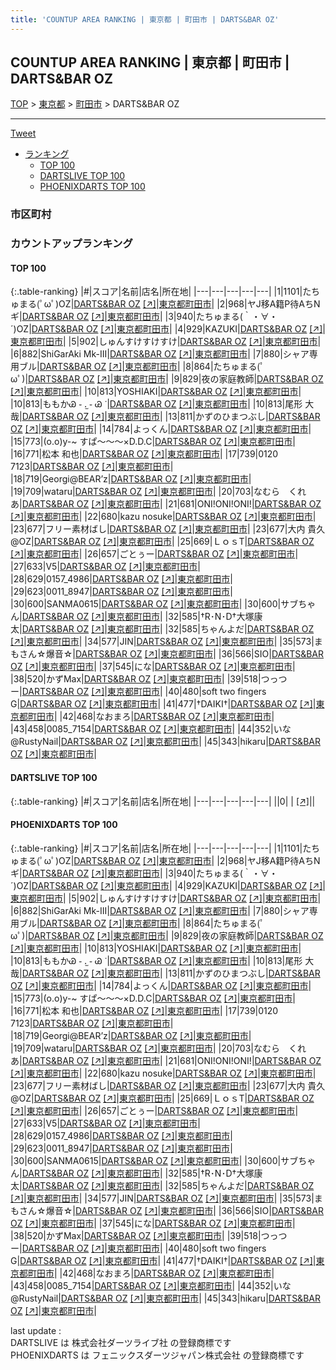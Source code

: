 ```yaml
---
title: 'COUNTUP AREA RANKING | 東京都 | 町田市 | DARTS&BAR OZ'
---
```

## COUNTUP AREA RANKING | 東京都 | 町田市 | DARTS&BAR OZ

[TOP](/darts/rank/) > [東京都](/darts/rank/東京都/) > [町田市](/darts/rank/東京都/町田市/) > DARTS&BAR OZ

___

<a href="https://twitter.com/share?ref_src=twsrc%5Etfw" data-text="COUNTUP AREA RANKING | 東京都町田市DARTS&BAR OZ" class="twitter-share-button" data-hashtags="DARTSLIVE,PHOENIXDARTS,darts,ダーツ" data-show-count="false">Tweet</a>

* [ランキング](#カウントアップランキング)
    * [TOP 100](#top-100)
    * [DARTSLIVE TOP 100](#dartslive-top-100)
    * [PHOENIXDARTS TOP 100](#phoenixdarts-top-100)

### 市区町村

<ul>

</ul>

### カウントアップランキング

#### TOP 100



{:.table-ranking}
|#|スコア|名前|店名|所在地|
|---|---|---|---|---|
|1|1101|<span class="rank-name-pd">たちゅまる(ﾟωﾟ)OZ</span>|<a href="/darts/rank/shops/94258.html">DARTS&BAR OZ</a> <a href="https://vs.phoenixdarts.com/jp/shop/shopDetailInfo/s_94258?s_seq=94258">[↗]</a>|<a href="/darts/rank/東京都/町田市">東京都町田市</a>|
|2|968|<span class="rank-name-pd">ヤJ移A籍P待AちNギ</span>|<a href="/darts/rank/shops/94258.html">DARTS&BAR OZ</a> <a href="https://vs.phoenixdarts.com/jp/shop/shopDetailInfo/s_94258?s_seq=94258">[↗]</a>|<a href="/darts/rank/東京都/町田市">東京都町田市</a>|
|3|940|<span class="rank-name-pd">たちゅまる(｀・∀・´)OZ</span>|<a href="/darts/rank/shops/94258.html">DARTS&BAR OZ</a> <a href="https://vs.phoenixdarts.com/jp/shop/shopDetailInfo/s_94258?s_seq=94258">[↗]</a>|<a href="/darts/rank/東京都/町田市">東京都町田市</a>|
|4|929|<span class="rank-name-pd">KAZUKI</span>|<a href="/darts/rank/shops/94258.html">DARTS&BAR OZ</a> <a href="https://vs.phoenixdarts.com/jp/shop/shopDetailInfo/s_94258?s_seq=94258">[↗]</a>|<a href="/darts/rank/東京都/町田市">東京都町田市</a>|
|5|902|<span class="rank-name-pd">しゅんすけすけすけ</span>|<a href="/darts/rank/shops/94258.html">DARTS&BAR OZ</a> <a href="https://vs.phoenixdarts.com/jp/shop/shopDetailInfo/s_94258?s_seq=94258">[↗]</a>|<a href="/darts/rank/東京都/町田市">東京都町田市</a>|
|6|882|<span class="rank-name-pd">ShiGarAki Mk-III</span>|<a href="/darts/rank/shops/94258.html">DARTS&BAR OZ</a> <a href="https://vs.phoenixdarts.com/jp/shop/shopDetailInfo/s_94258?s_seq=94258">[↗]</a>|<a href="/darts/rank/東京都/町田市">東京都町田市</a>|
|7|880|<span class="rank-name-pd">シャア専用ブル</span>|<a href="/darts/rank/shops/94258.html">DARTS&BAR OZ</a> <a href="https://vs.phoenixdarts.com/jp/shop/shopDetailInfo/s_94258?s_seq=94258">[↗]</a>|<a href="/darts/rank/東京都/町田市">東京都町田市</a>|
|8|864|<span class="rank-name-pd">たちゅまる(ﾟωﾟ)</span>|<a href="/darts/rank/shops/94258.html">DARTS&BAR OZ</a> <a href="https://vs.phoenixdarts.com/jp/shop/shopDetailInfo/s_94258?s_seq=94258">[↗]</a>|<a href="/darts/rank/東京都/町田市">東京都町田市</a>|
|9|829|<span class="rank-name-pd">夜の家庭教師</span>|<a href="/darts/rank/shops/94258.html">DARTS&BAR OZ</a> <a href="https://vs.phoenixdarts.com/jp/shop/shopDetailInfo/s_94258?s_seq=94258">[↗]</a>|<a href="/darts/rank/東京都/町田市">東京都町田市</a>|
|10|813|<span class="rank-name-pd">YOSHIAKI</span>|<a href="/darts/rank/shops/94258.html">DARTS&BAR OZ</a> <a href="https://vs.phoenixdarts.com/jp/shop/shopDetailInfo/s_94258?s_seq=94258">[↗]</a>|<a href="/darts/rank/東京都/町田市">東京都町田市</a>|
|10|813|<span class="rank-name-pd">ももかᏊ ֊ .̫ ֊ Ꮚ ᐝ</span>|<a href="/darts/rank/shops/94258.html">DARTS&BAR OZ</a> <a href="https://vs.phoenixdarts.com/jp/shop/shopDetailInfo/s_94258?s_seq=94258">[↗]</a>|<a href="/darts/rank/東京都/町田市">東京都町田市</a>|
|10|813|<span class="rank-name-pd"><span class="pro-icon-pd"></span>尾形 大哉</span>|<a href="/darts/rank/shops/94258.html">DARTS&BAR OZ</a> <a href="https://vs.phoenixdarts.com/jp/shop/shopDetailInfo/s_94258?s_seq=94258">[↗]</a>|<a href="/darts/rank/東京都/町田市">東京都町田市</a>|
|13|811|<span class="rank-name-pd">かずのひまつぶし</span>|<a href="/darts/rank/shops/94258.html">DARTS&BAR OZ</a> <a href="https://vs.phoenixdarts.com/jp/shop/shopDetailInfo/s_94258?s_seq=94258">[↗]</a>|<a href="/darts/rank/東京都/町田市">東京都町田市</a>|
|14|784|<span class="rank-name-pd">よっくん</span>|<a href="/darts/rank/shops/94258.html">DARTS&BAR OZ</a> <a href="https://vs.phoenixdarts.com/jp/shop/shopDetailInfo/s_94258?s_seq=94258">[↗]</a>|<a href="/darts/rank/東京都/町田市">東京都町田市</a>|
|15|773|<span class="rank-name-pd">(o.o)y-~  すぱ～～～×D.D.C</span>|<a href="/darts/rank/shops/94258.html">DARTS&BAR OZ</a> <a href="https://vs.phoenixdarts.com/jp/shop/shopDetailInfo/s_94258?s_seq=94258">[↗]</a>|<a href="/darts/rank/東京都/町田市">東京都町田市</a>|
|16|771|<span class="rank-name-pd"><span class="pro-icon-pd"></span>松本 和也</span>|<a href="/darts/rank/shops/94258.html">DARTS&BAR OZ</a> <a href="https://vs.phoenixdarts.com/jp/shop/shopDetailInfo/s_94258?s_seq=94258">[↗]</a>|<a href="/darts/rank/東京都/町田市">東京都町田市</a>|
|17|739|<span class="rank-name-pd">0120 7123</span>|<a href="/darts/rank/shops/94258.html">DARTS&BAR OZ</a> <a href="https://vs.phoenixdarts.com/jp/shop/shopDetailInfo/s_94258?s_seq=94258">[↗]</a>|<a href="/darts/rank/東京都/町田市">東京都町田市</a>|
|18|719|<span class="rank-name-pd">Georgi@BEAR’z</span>|<a href="/darts/rank/shops/94258.html">DARTS&BAR OZ</a> <a href="https://vs.phoenixdarts.com/jp/shop/shopDetailInfo/s_94258?s_seq=94258">[↗]</a>|<a href="/darts/rank/東京都/町田市">東京都町田市</a>|
|19|709|<span class="rank-name-pd">wataru</span>|<a href="/darts/rank/shops/94258.html">DARTS&BAR OZ</a> <a href="https://vs.phoenixdarts.com/jp/shop/shopDetailInfo/s_94258?s_seq=94258">[↗]</a>|<a href="/darts/rank/東京都/町田市">東京都町田市</a>|
|20|703|<span class="rank-name-pd">なむら　くれあ</span>|<a href="/darts/rank/shops/94258.html">DARTS&BAR OZ</a> <a href="https://vs.phoenixdarts.com/jp/shop/shopDetailInfo/s_94258?s_seq=94258">[↗]</a>|<a href="/darts/rank/東京都/町田市">東京都町田市</a>|
|21|681|<span class="rank-name-pd">ONI!ONI!ONI!</span>|<a href="/darts/rank/shops/94258.html">DARTS&BAR OZ</a> <a href="https://vs.phoenixdarts.com/jp/shop/shopDetailInfo/s_94258?s_seq=94258">[↗]</a>|<a href="/darts/rank/東京都/町田市">東京都町田市</a>|
|22|680|<span class="rank-name-pd">kazu nosuke</span>|<a href="/darts/rank/shops/94258.html">DARTS&BAR OZ</a> <a href="https://vs.phoenixdarts.com/jp/shop/shopDetailInfo/s_94258?s_seq=94258">[↗]</a>|<a href="/darts/rank/東京都/町田市">東京都町田市</a>|
|23|677|<span class="rank-name-pd">フリー素材ばし</span>|<a href="/darts/rank/shops/94258.html">DARTS&BAR OZ</a> <a href="https://vs.phoenixdarts.com/jp/shop/shopDetailInfo/s_94258?s_seq=94258">[↗]</a>|<a href="/darts/rank/東京都/町田市">東京都町田市</a>|
|23|677|<span class="rank-name-pd">大内 貴久@OZ</span>|<a href="/darts/rank/shops/94258.html">DARTS&BAR OZ</a> <a href="https://vs.phoenixdarts.com/jp/shop/shopDetailInfo/s_94258?s_seq=94258">[↗]</a>|<a href="/darts/rank/東京都/町田市">東京都町田市</a>|
|25|669|<span class="rank-name-pd">ＬｏｓT</span>|<a href="/darts/rank/shops/94258.html">DARTS&BAR OZ</a> <a href="https://vs.phoenixdarts.com/jp/shop/shopDetailInfo/s_94258?s_seq=94258">[↗]</a>|<a href="/darts/rank/東京都/町田市">東京都町田市</a>|
|26|657|<span class="rank-name-pd">ごとぅー</span>|<a href="/darts/rank/shops/94258.html">DARTS&BAR OZ</a> <a href="https://vs.phoenixdarts.com/jp/shop/shopDetailInfo/s_94258?s_seq=94258">[↗]</a>|<a href="/darts/rank/東京都/町田市">東京都町田市</a>|
|27|633|<span class="rank-name-pd">V5</span>|<a href="/darts/rank/shops/94258.html">DARTS&BAR OZ</a> <a href="https://vs.phoenixdarts.com/jp/shop/shopDetailInfo/s_94258?s_seq=94258">[↗]</a>|<a href="/darts/rank/東京都/町田市">東京都町田市</a>|
|28|629|<span class="rank-name-pd">0157_4986</span>|<a href="/darts/rank/shops/94258.html">DARTS&BAR OZ</a> <a href="https://vs.phoenixdarts.com/jp/shop/shopDetailInfo/s_94258?s_seq=94258">[↗]</a>|<a href="/darts/rank/東京都/町田市">東京都町田市</a>|
|29|623|<span class="rank-name-pd">0011_8947</span>|<a href="/darts/rank/shops/94258.html">DARTS&BAR OZ</a> <a href="https://vs.phoenixdarts.com/jp/shop/shopDetailInfo/s_94258?s_seq=94258">[↗]</a>|<a href="/darts/rank/東京都/町田市">東京都町田市</a>|
|30|600|<span class="rank-name-pd">SANMA0615</span>|<a href="/darts/rank/shops/94258.html">DARTS&BAR OZ</a> <a href="https://vs.phoenixdarts.com/jp/shop/shopDetailInfo/s_94258?s_seq=94258">[↗]</a>|<a href="/darts/rank/東京都/町田市">東京都町田市</a>|
|30|600|<span class="rank-name-pd">サブちゃん</span>|<a href="/darts/rank/shops/94258.html">DARTS&BAR OZ</a> <a href="https://vs.phoenixdarts.com/jp/shop/shopDetailInfo/s_94258?s_seq=94258">[↗]</a>|<a href="/darts/rank/東京都/町田市">東京都町田市</a>|
|32|585|<span class="rank-name-pd">†R･N･D†大塚康太</span>|<a href="/darts/rank/shops/94258.html">DARTS&BAR OZ</a> <a href="https://vs.phoenixdarts.com/jp/shop/shopDetailInfo/s_94258?s_seq=94258">[↗]</a>|<a href="/darts/rank/東京都/町田市">東京都町田市</a>|
|32|585|<span class="rank-name-pd">ちゃんよだ</span>|<a href="/darts/rank/shops/94258.html">DARTS&BAR OZ</a> <a href="https://vs.phoenixdarts.com/jp/shop/shopDetailInfo/s_94258?s_seq=94258">[↗]</a>|<a href="/darts/rank/東京都/町田市">東京都町田市</a>|
|34|577|<span class="rank-name-pd">JIN</span>|<a href="/darts/rank/shops/94258.html">DARTS&BAR OZ</a> <a href="https://vs.phoenixdarts.com/jp/shop/shopDetailInfo/s_94258?s_seq=94258">[↗]</a>|<a href="/darts/rank/東京都/町田市">東京都町田市</a>|
|35|573|<span class="rank-name-pd">まもさん☆爆音☆</span>|<a href="/darts/rank/shops/94258.html">DARTS&BAR OZ</a> <a href="https://vs.phoenixdarts.com/jp/shop/shopDetailInfo/s_94258?s_seq=94258">[↗]</a>|<a href="/darts/rank/東京都/町田市">東京都町田市</a>|
|36|566|<span class="rank-name-pd">SIO</span>|<a href="/darts/rank/shops/94258.html">DARTS&BAR OZ</a> <a href="https://vs.phoenixdarts.com/jp/shop/shopDetailInfo/s_94258?s_seq=94258">[↗]</a>|<a href="/darts/rank/東京都/町田市">東京都町田市</a>|
|37|545|<span class="rank-name-pd">にな</span>|<a href="/darts/rank/shops/94258.html">DARTS&BAR OZ</a> <a href="https://vs.phoenixdarts.com/jp/shop/shopDetailInfo/s_94258?s_seq=94258">[↗]</a>|<a href="/darts/rank/東京都/町田市">東京都町田市</a>|
|38|520|<span class="rank-name-pd">かずMax</span>|<a href="/darts/rank/shops/94258.html">DARTS&BAR OZ</a> <a href="https://vs.phoenixdarts.com/jp/shop/shopDetailInfo/s_94258?s_seq=94258">[↗]</a>|<a href="/darts/rank/東京都/町田市">東京都町田市</a>|
|39|518|<span class="rank-name-pd">つっつー</span>|<a href="/darts/rank/shops/94258.html">DARTS&BAR OZ</a> <a href="https://vs.phoenixdarts.com/jp/shop/shopDetailInfo/s_94258?s_seq=94258">[↗]</a>|<a href="/darts/rank/東京都/町田市">東京都町田市</a>|
|40|480|<span class="rank-name-pd">soft two fingers G</span>|<a href="/darts/rank/shops/94258.html">DARTS&BAR OZ</a> <a href="https://vs.phoenixdarts.com/jp/shop/shopDetailInfo/s_94258?s_seq=94258">[↗]</a>|<a href="/darts/rank/東京都/町田市">東京都町田市</a>|
|41|477|<span class="rank-name-pd">†DAIKI†</span>|<a href="/darts/rank/shops/94258.html">DARTS&BAR OZ</a> <a href="https://vs.phoenixdarts.com/jp/shop/shopDetailInfo/s_94258?s_seq=94258">[↗]</a>|<a href="/darts/rank/東京都/町田市">東京都町田市</a>|
|42|468|<span class="rank-name-pd">なおまろ</span>|<a href="/darts/rank/shops/94258.html">DARTS&BAR OZ</a> <a href="https://vs.phoenixdarts.com/jp/shop/shopDetailInfo/s_94258?s_seq=94258">[↗]</a>|<a href="/darts/rank/東京都/町田市">東京都町田市</a>|
|43|458|<span class="rank-name-pd">0085_7154</span>|<a href="/darts/rank/shops/94258.html">DARTS&BAR OZ</a> <a href="https://vs.phoenixdarts.com/jp/shop/shopDetailInfo/s_94258?s_seq=94258">[↗]</a>|<a href="/darts/rank/東京都/町田市">東京都町田市</a>|
|44|352|<span class="rank-name-pd">いな@RustyNail</span>|<a href="/darts/rank/shops/94258.html">DARTS&BAR OZ</a> <a href="https://vs.phoenixdarts.com/jp/shop/shopDetailInfo/s_94258?s_seq=94258">[↗]</a>|<a href="/darts/rank/東京都/町田市">東京都町田市</a>|
|45|343|<span class="rank-name-pd">hikaru</span>|<a href="/darts/rank/shops/94258.html">DARTS&BAR OZ</a> <a href="https://vs.phoenixdarts.com/jp/shop/shopDetailInfo/s_94258?s_seq=94258">[↗]</a>|<a href="/darts/rank/東京都/町田市">東京都町田市</a>|


#### DARTSLIVE TOP 100



{:.table-ranking}
|#|スコア|名前|店名|所在地|
|---|---|---|---|---|
||0|<span class="rank-name-dl"> </span>|<a href="/darts/rank/shops/.html"></a> <a href="">[↗]</a>|<a href="/darts/rank//"></a>|


#### PHOENIXDARTS TOP 100



{:.table-ranking}
|#|スコア|名前|店名|所在地|
|---|---|---|---|---|
|1|1101|<span class="rank-name-pd">たちゅまる(ﾟωﾟ)OZ</span>|<a href="/darts/rank/shops/94258.html">DARTS&BAR OZ</a> <a href="https://vs.phoenixdarts.com/jp/shop/shopDetailInfo/s_94258?s_seq=94258">[↗]</a>|<a href="/darts/rank/東京都/町田市">東京都町田市</a>|
|2|968|<span class="rank-name-pd">ヤJ移A籍P待AちNギ</span>|<a href="/darts/rank/shops/94258.html">DARTS&BAR OZ</a> <a href="https://vs.phoenixdarts.com/jp/shop/shopDetailInfo/s_94258?s_seq=94258">[↗]</a>|<a href="/darts/rank/東京都/町田市">東京都町田市</a>|
|3|940|<span class="rank-name-pd">たちゅまる(｀・∀・´)OZ</span>|<a href="/darts/rank/shops/94258.html">DARTS&BAR OZ</a> <a href="https://vs.phoenixdarts.com/jp/shop/shopDetailInfo/s_94258?s_seq=94258">[↗]</a>|<a href="/darts/rank/東京都/町田市">東京都町田市</a>|
|4|929|<span class="rank-name-pd">KAZUKI</span>|<a href="/darts/rank/shops/94258.html">DARTS&BAR OZ</a> <a href="https://vs.phoenixdarts.com/jp/shop/shopDetailInfo/s_94258?s_seq=94258">[↗]</a>|<a href="/darts/rank/東京都/町田市">東京都町田市</a>|
|5|902|<span class="rank-name-pd">しゅんすけすけすけ</span>|<a href="/darts/rank/shops/94258.html">DARTS&BAR OZ</a> <a href="https://vs.phoenixdarts.com/jp/shop/shopDetailInfo/s_94258?s_seq=94258">[↗]</a>|<a href="/darts/rank/東京都/町田市">東京都町田市</a>|
|6|882|<span class="rank-name-pd">ShiGarAki Mk-III</span>|<a href="/darts/rank/shops/94258.html">DARTS&BAR OZ</a> <a href="https://vs.phoenixdarts.com/jp/shop/shopDetailInfo/s_94258?s_seq=94258">[↗]</a>|<a href="/darts/rank/東京都/町田市">東京都町田市</a>|
|7|880|<span class="rank-name-pd">シャア専用ブル</span>|<a href="/darts/rank/shops/94258.html">DARTS&BAR OZ</a> <a href="https://vs.phoenixdarts.com/jp/shop/shopDetailInfo/s_94258?s_seq=94258">[↗]</a>|<a href="/darts/rank/東京都/町田市">東京都町田市</a>|
|8|864|<span class="rank-name-pd">たちゅまる(ﾟωﾟ)</span>|<a href="/darts/rank/shops/94258.html">DARTS&BAR OZ</a> <a href="https://vs.phoenixdarts.com/jp/shop/shopDetailInfo/s_94258?s_seq=94258">[↗]</a>|<a href="/darts/rank/東京都/町田市">東京都町田市</a>|
|9|829|<span class="rank-name-pd">夜の家庭教師</span>|<a href="/darts/rank/shops/94258.html">DARTS&BAR OZ</a> <a href="https://vs.phoenixdarts.com/jp/shop/shopDetailInfo/s_94258?s_seq=94258">[↗]</a>|<a href="/darts/rank/東京都/町田市">東京都町田市</a>|
|10|813|<span class="rank-name-pd">YOSHIAKI</span>|<a href="/darts/rank/shops/94258.html">DARTS&BAR OZ</a> <a href="https://vs.phoenixdarts.com/jp/shop/shopDetailInfo/s_94258?s_seq=94258">[↗]</a>|<a href="/darts/rank/東京都/町田市">東京都町田市</a>|
|10|813|<span class="rank-name-pd">ももかᏊ ֊ .̫ ֊ Ꮚ ᐝ</span>|<a href="/darts/rank/shops/94258.html">DARTS&BAR OZ</a> <a href="https://vs.phoenixdarts.com/jp/shop/shopDetailInfo/s_94258?s_seq=94258">[↗]</a>|<a href="/darts/rank/東京都/町田市">東京都町田市</a>|
|10|813|<span class="rank-name-pd"><span class="pro-icon-pd"></span>尾形 大哉</span>|<a href="/darts/rank/shops/94258.html">DARTS&BAR OZ</a> <a href="https://vs.phoenixdarts.com/jp/shop/shopDetailInfo/s_94258?s_seq=94258">[↗]</a>|<a href="/darts/rank/東京都/町田市">東京都町田市</a>|
|13|811|<span class="rank-name-pd">かずのひまつぶし</span>|<a href="/darts/rank/shops/94258.html">DARTS&BAR OZ</a> <a href="https://vs.phoenixdarts.com/jp/shop/shopDetailInfo/s_94258?s_seq=94258">[↗]</a>|<a href="/darts/rank/東京都/町田市">東京都町田市</a>|
|14|784|<span class="rank-name-pd">よっくん</span>|<a href="/darts/rank/shops/94258.html">DARTS&BAR OZ</a> <a href="https://vs.phoenixdarts.com/jp/shop/shopDetailInfo/s_94258?s_seq=94258">[↗]</a>|<a href="/darts/rank/東京都/町田市">東京都町田市</a>|
|15|773|<span class="rank-name-pd">(o.o)y-~  すぱ～～～×D.D.C</span>|<a href="/darts/rank/shops/94258.html">DARTS&BAR OZ</a> <a href="https://vs.phoenixdarts.com/jp/shop/shopDetailInfo/s_94258?s_seq=94258">[↗]</a>|<a href="/darts/rank/東京都/町田市">東京都町田市</a>|
|16|771|<span class="rank-name-pd"><span class="pro-icon-pd"></span>松本 和也</span>|<a href="/darts/rank/shops/94258.html">DARTS&BAR OZ</a> <a href="https://vs.phoenixdarts.com/jp/shop/shopDetailInfo/s_94258?s_seq=94258">[↗]</a>|<a href="/darts/rank/東京都/町田市">東京都町田市</a>|
|17|739|<span class="rank-name-pd">0120 7123</span>|<a href="/darts/rank/shops/94258.html">DARTS&BAR OZ</a> <a href="https://vs.phoenixdarts.com/jp/shop/shopDetailInfo/s_94258?s_seq=94258">[↗]</a>|<a href="/darts/rank/東京都/町田市">東京都町田市</a>|
|18|719|<span class="rank-name-pd">Georgi@BEAR’z</span>|<a href="/darts/rank/shops/94258.html">DARTS&BAR OZ</a> <a href="https://vs.phoenixdarts.com/jp/shop/shopDetailInfo/s_94258?s_seq=94258">[↗]</a>|<a href="/darts/rank/東京都/町田市">東京都町田市</a>|
|19|709|<span class="rank-name-pd">wataru</span>|<a href="/darts/rank/shops/94258.html">DARTS&BAR OZ</a> <a href="https://vs.phoenixdarts.com/jp/shop/shopDetailInfo/s_94258?s_seq=94258">[↗]</a>|<a href="/darts/rank/東京都/町田市">東京都町田市</a>|
|20|703|<span class="rank-name-pd">なむら　くれあ</span>|<a href="/darts/rank/shops/94258.html">DARTS&BAR OZ</a> <a href="https://vs.phoenixdarts.com/jp/shop/shopDetailInfo/s_94258?s_seq=94258">[↗]</a>|<a href="/darts/rank/東京都/町田市">東京都町田市</a>|
|21|681|<span class="rank-name-pd">ONI!ONI!ONI!</span>|<a href="/darts/rank/shops/94258.html">DARTS&BAR OZ</a> <a href="https://vs.phoenixdarts.com/jp/shop/shopDetailInfo/s_94258?s_seq=94258">[↗]</a>|<a href="/darts/rank/東京都/町田市">東京都町田市</a>|
|22|680|<span class="rank-name-pd">kazu nosuke</span>|<a href="/darts/rank/shops/94258.html">DARTS&BAR OZ</a> <a href="https://vs.phoenixdarts.com/jp/shop/shopDetailInfo/s_94258?s_seq=94258">[↗]</a>|<a href="/darts/rank/東京都/町田市">東京都町田市</a>|
|23|677|<span class="rank-name-pd">フリー素材ばし</span>|<a href="/darts/rank/shops/94258.html">DARTS&BAR OZ</a> <a href="https://vs.phoenixdarts.com/jp/shop/shopDetailInfo/s_94258?s_seq=94258">[↗]</a>|<a href="/darts/rank/東京都/町田市">東京都町田市</a>|
|23|677|<span class="rank-name-pd">大内 貴久@OZ</span>|<a href="/darts/rank/shops/94258.html">DARTS&BAR OZ</a> <a href="https://vs.phoenixdarts.com/jp/shop/shopDetailInfo/s_94258?s_seq=94258">[↗]</a>|<a href="/darts/rank/東京都/町田市">東京都町田市</a>|
|25|669|<span class="rank-name-pd">ＬｏｓT</span>|<a href="/darts/rank/shops/94258.html">DARTS&BAR OZ</a> <a href="https://vs.phoenixdarts.com/jp/shop/shopDetailInfo/s_94258?s_seq=94258">[↗]</a>|<a href="/darts/rank/東京都/町田市">東京都町田市</a>|
|26|657|<span class="rank-name-pd">ごとぅー</span>|<a href="/darts/rank/shops/94258.html">DARTS&BAR OZ</a> <a href="https://vs.phoenixdarts.com/jp/shop/shopDetailInfo/s_94258?s_seq=94258">[↗]</a>|<a href="/darts/rank/東京都/町田市">東京都町田市</a>|
|27|633|<span class="rank-name-pd">V5</span>|<a href="/darts/rank/shops/94258.html">DARTS&BAR OZ</a> <a href="https://vs.phoenixdarts.com/jp/shop/shopDetailInfo/s_94258?s_seq=94258">[↗]</a>|<a href="/darts/rank/東京都/町田市">東京都町田市</a>|
|28|629|<span class="rank-name-pd">0157_4986</span>|<a href="/darts/rank/shops/94258.html">DARTS&BAR OZ</a> <a href="https://vs.phoenixdarts.com/jp/shop/shopDetailInfo/s_94258?s_seq=94258">[↗]</a>|<a href="/darts/rank/東京都/町田市">東京都町田市</a>|
|29|623|<span class="rank-name-pd">0011_8947</span>|<a href="/darts/rank/shops/94258.html">DARTS&BAR OZ</a> <a href="https://vs.phoenixdarts.com/jp/shop/shopDetailInfo/s_94258?s_seq=94258">[↗]</a>|<a href="/darts/rank/東京都/町田市">東京都町田市</a>|
|30|600|<span class="rank-name-pd">SANMA0615</span>|<a href="/darts/rank/shops/94258.html">DARTS&BAR OZ</a> <a href="https://vs.phoenixdarts.com/jp/shop/shopDetailInfo/s_94258?s_seq=94258">[↗]</a>|<a href="/darts/rank/東京都/町田市">東京都町田市</a>|
|30|600|<span class="rank-name-pd">サブちゃん</span>|<a href="/darts/rank/shops/94258.html">DARTS&BAR OZ</a> <a href="https://vs.phoenixdarts.com/jp/shop/shopDetailInfo/s_94258?s_seq=94258">[↗]</a>|<a href="/darts/rank/東京都/町田市">東京都町田市</a>|
|32|585|<span class="rank-name-pd">†R･N･D†大塚康太</span>|<a href="/darts/rank/shops/94258.html">DARTS&BAR OZ</a> <a href="https://vs.phoenixdarts.com/jp/shop/shopDetailInfo/s_94258?s_seq=94258">[↗]</a>|<a href="/darts/rank/東京都/町田市">東京都町田市</a>|
|32|585|<span class="rank-name-pd">ちゃんよだ</span>|<a href="/darts/rank/shops/94258.html">DARTS&BAR OZ</a> <a href="https://vs.phoenixdarts.com/jp/shop/shopDetailInfo/s_94258?s_seq=94258">[↗]</a>|<a href="/darts/rank/東京都/町田市">東京都町田市</a>|
|34|577|<span class="rank-name-pd">JIN</span>|<a href="/darts/rank/shops/94258.html">DARTS&BAR OZ</a> <a href="https://vs.phoenixdarts.com/jp/shop/shopDetailInfo/s_94258?s_seq=94258">[↗]</a>|<a href="/darts/rank/東京都/町田市">東京都町田市</a>|
|35|573|<span class="rank-name-pd">まもさん☆爆音☆</span>|<a href="/darts/rank/shops/94258.html">DARTS&BAR OZ</a> <a href="https://vs.phoenixdarts.com/jp/shop/shopDetailInfo/s_94258?s_seq=94258">[↗]</a>|<a href="/darts/rank/東京都/町田市">東京都町田市</a>|
|36|566|<span class="rank-name-pd">SIO</span>|<a href="/darts/rank/shops/94258.html">DARTS&BAR OZ</a> <a href="https://vs.phoenixdarts.com/jp/shop/shopDetailInfo/s_94258?s_seq=94258">[↗]</a>|<a href="/darts/rank/東京都/町田市">東京都町田市</a>|
|37|545|<span class="rank-name-pd">にな</span>|<a href="/darts/rank/shops/94258.html">DARTS&BAR OZ</a> <a href="https://vs.phoenixdarts.com/jp/shop/shopDetailInfo/s_94258?s_seq=94258">[↗]</a>|<a href="/darts/rank/東京都/町田市">東京都町田市</a>|
|38|520|<span class="rank-name-pd">かずMax</span>|<a href="/darts/rank/shops/94258.html">DARTS&BAR OZ</a> <a href="https://vs.phoenixdarts.com/jp/shop/shopDetailInfo/s_94258?s_seq=94258">[↗]</a>|<a href="/darts/rank/東京都/町田市">東京都町田市</a>|
|39|518|<span class="rank-name-pd">つっつー</span>|<a href="/darts/rank/shops/94258.html">DARTS&BAR OZ</a> <a href="https://vs.phoenixdarts.com/jp/shop/shopDetailInfo/s_94258?s_seq=94258">[↗]</a>|<a href="/darts/rank/東京都/町田市">東京都町田市</a>|
|40|480|<span class="rank-name-pd">soft two fingers G</span>|<a href="/darts/rank/shops/94258.html">DARTS&BAR OZ</a> <a href="https://vs.phoenixdarts.com/jp/shop/shopDetailInfo/s_94258?s_seq=94258">[↗]</a>|<a href="/darts/rank/東京都/町田市">東京都町田市</a>|
|41|477|<span class="rank-name-pd">†DAIKI†</span>|<a href="/darts/rank/shops/94258.html">DARTS&BAR OZ</a> <a href="https://vs.phoenixdarts.com/jp/shop/shopDetailInfo/s_94258?s_seq=94258">[↗]</a>|<a href="/darts/rank/東京都/町田市">東京都町田市</a>|
|42|468|<span class="rank-name-pd">なおまろ</span>|<a href="/darts/rank/shops/94258.html">DARTS&BAR OZ</a> <a href="https://vs.phoenixdarts.com/jp/shop/shopDetailInfo/s_94258?s_seq=94258">[↗]</a>|<a href="/darts/rank/東京都/町田市">東京都町田市</a>|
|43|458|<span class="rank-name-pd">0085_7154</span>|<a href="/darts/rank/shops/94258.html">DARTS&BAR OZ</a> <a href="https://vs.phoenixdarts.com/jp/shop/shopDetailInfo/s_94258?s_seq=94258">[↗]</a>|<a href="/darts/rank/東京都/町田市">東京都町田市</a>|
|44|352|<span class="rank-name-pd">いな@RustyNail</span>|<a href="/darts/rank/shops/94258.html">DARTS&BAR OZ</a> <a href="https://vs.phoenixdarts.com/jp/shop/shopDetailInfo/s_94258?s_seq=94258">[↗]</a>|<a href="/darts/rank/東京都/町田市">東京都町田市</a>|
|45|343|<span class="rank-name-pd">hikaru</span>|<a href="/darts/rank/shops/94258.html">DARTS&BAR OZ</a> <a href="https://vs.phoenixdarts.com/jp/shop/shopDetailInfo/s_94258?s_seq=94258">[↗]</a>|<a href="/darts/rank/東京都/町田市">東京都町田市</a>|


<div class="footer border-top border-gray-light mt-5 pt-3 text-right text-gray">
    last update : <span style="font-weight: italic" id="foot_last_modified"></span><br />
    DARTSLIVE は 株式会社ダーツライブ社 の登録商標です<br />
    PHOENIXDARTS は フェニックスダーツジャパン株式会社 の登録商標です<br />
</div>

<script src="https://cdnjs.cloudflare.com/ajax/libs/jquery.tablesorter/2.31.3/js/jquery.tablesorter.min.js" integrity="sha512-qzgd5cYSZcosqpzpn7zF2ZId8f/8CHmFKZ8j7mU4OUXTNRd5g+ZHBPsgKEwoqxCtdQvExE5LprwwPAgoicguNg==" crossorigin="anonymous" referrerpolicy="no-referrer"></script>
<link rel="stylesheet" href="https://cdnjs.cloudflare.com/ajax/libs/jquery.tablesorter/2.31.3/css/theme.default.min.css" integrity="sha512-wghhOJkjQX0Lh3NSWvNKeZ0ZpNn+SPVXX1Qyc9OCaogADktxrBiBdKGDoqVUOyhStvMBmJQ8ZdMHiR3wuEq8+w==" crossorigin="anonymous" referrerpolicy="no-referrer" />
<script>
$(function() {
    $(".table-ranking").tablesorter({sortList:[[0, 0]]});
    $("#foot_last_modified").text(formatDate(new Date(document.lastModified), 'yyyy-MM-dd HH:mm:ss'));
});
</script>

<script async src="https://platform.twitter.com/widgets.js" charset="utf-8"></script>